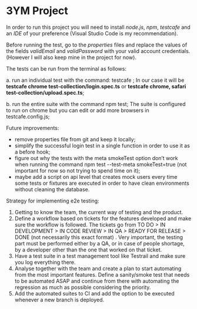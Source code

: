 # 3YM Project

In order to run this project you will need to install *node.js*, *npm*, *testcafe* and an *IDE* of your preference (Visual Studio Code is my recommendation).

Before running the test, go to the *properties* files and replace the values of the fields *validEmail* and *validPassword* with your valid account credentials. (However I will also keep mine in the project for now).

The tests can be run from the terminal as follows:

a. run an individual test with the command: testcafe <browser> <testFile>;
In our case it will be **testcafe chrome test-collection/login.spec.ts** or **testcafe chrome, safari test-collection/upload.spec.ts**;

b. run the entire suite with the command npm test;
The suite is configured to run on chrome but you can edit or add more browsers in testcafe.config.js;

Future improvements:
- remove properties file from git and keep it locally;
- simplify the successful login test in a single function in order to use it as a before hook;
- figure out why the tests with the meta smokeTest option don’t work when running the command npm test --test-meta smokeTest=true (not important for now so not trying to spend time on it);
- maybe add a script on api level that creates mock users every time some tests or fixtures are executed in order to have clean environments without cleaning the database.

Strategy for implementing e2e testing:
1. Getting to know the team, the current way of testing and the product.
2. Define a workflow based on tickets for the features developed and make sure the workflow is followed. The tickets go from TO DO > IN DEVELOPMENT > IN CODE REVIEW > IN QA > READY FOR RELEASE > DONE (not necessarily this exact format) . Very important, the testing part must be performed either by a QA, or in case of people shortage, by a developer other than the one that worked on that ticket.
3. Have a test suite in a test management tool like Testrail and make sure you log everything there.
4. Analyse together with the team and create a plan to start automating from the most important features. Define a sanity/smoke test that needs to be automated ASAP and continue from there with automating the regression as much as possible considering the priority.
5. Add the automated suites to CI and add the option to be executed whenever a new branch is deployed.

